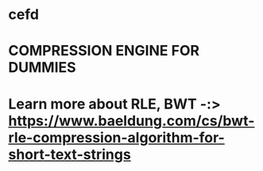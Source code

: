 # cefd
# COMPRESSION ENGINE FOR DUMMIES

# Learn more about RLE, BWT -:> https://www.baeldung.com/cs/bwt-rle-compression-algorithm-for-short-text-strings